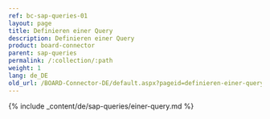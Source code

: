 ```yaml
---
ref: bc-sap-queries-01
layout: page
title: Definieren einer Query
description: Definieren einer Query
product: board-connector
parent: sap-queries
permalink: /:collection/:path
weight: 1
lang: de_DE
old_url: /BOARD-Connector-DE/default.aspx?pageid=definieren-einer-query
---
```

{% include _content/de/sap-queries/einer-query.md %}



